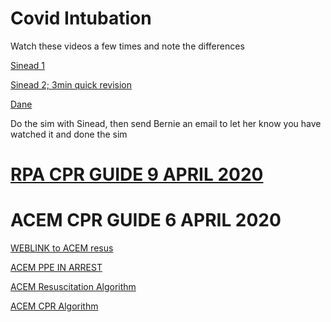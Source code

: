 # Covid Intubation

Watch these videos a few times and note the differences

[Sinead 1](https://vimeo.com/400852948/bcce428de4)

[Sinead 2; 3min quick revision](https://youtu.be/KcTU-JjOSnA)

[Dane](https://youtu.be/ELdEJ4ZutB8)


Do the sim with Sinead, then send Bernie an email to let her know you have watched it and done the sim


# [RPA CPR GUIDE 9 APRIL 2020](https://drive.google.com/open?id=1nGeiFdaDH2_3Bu_VC1w-8JbCvMdQM9vK)

# ACEM CPR GUIDE 6 APRIL 2020

[WEBLINK to ACEM resus](https://acem.org.au/Content-Sources/Advancing-Emergency-Medicine/COVID-19/Resources/Clinical-Guidelines/Adult-Cardiac-Arrest-Management)

[ACEM PPE IN ARREST](https://drive.google.com/open?id=18HtbraJi9hvt7U-UBQD_9YonD0dChxHC)

[ACEM Resuscitation Algorithm](https://drive.google.com/open?id=1l6SSfSa83z0csW6qnt53MqDp1VbtuI8W)

[ACEM CPR Algorithm](https://drive.google.com/open?id=1LHBNMiexSaKcWN21a1QTvpixFtR_XLkM)
